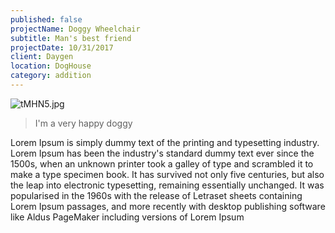 ```yaml
---
published: false
projectName: Doggy Wheelchair
subtitle: Man's best friend
projectDate: 10/31/2017
client: Daygen
location: DogHouse
category: addition
---
```



![tMHN5.jpg]({{site.baseurl}}/img/portfolio/tMHN5.jpg)

> I'm a very happy doggy



Lorem Ipsum is simply dummy text of the printing and typesetting industry. Lorem Ipsum has been the industry's standard dummy text ever since the 1500s, when an unknown printer took a galley of type and scrambled it to make a type specimen book. It has survived not only five centuries, but also the leap into electronic typesetting, remaining essentially unchanged. It was popularised in the 1960s with the release of Letraset sheets containing Lorem Ipsum passages, and more recently with desktop publishing software like Aldus PageMaker including versions of Lorem Ipsum